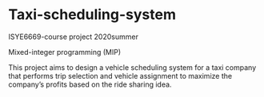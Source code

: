 # Taxi-scheduling-system

ISYE6669-course project 2020summer

Mixed-integer programming (MIP)

This project aims to design a vehicle scheduling system for a taxi company that performs trip selection and vehicle assignment to maximize the company’s profits based on the ride sharing idea. 
